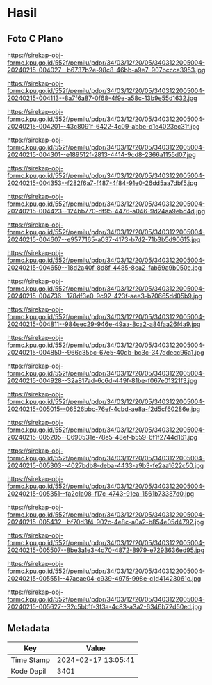 # Hasil

## Foto C Plano

https://sirekap-obj-formc.kpu.go.id/552f/pemilu/pdpr/34/03/12/20/05/3403122005004-20240215-004027--b6737b2e-98c8-46bb-a9e7-907bccca3953.jpg

https://sirekap-obj-formc.kpu.go.id/552f/pemilu/pdpr/34/03/12/20/05/3403122005004-20240215-004113--8a7f6a87-0f68-4f9e-a58c-13b9e55d1632.jpg

https://sirekap-obj-formc.kpu.go.id/552f/pemilu/pdpr/34/03/12/20/05/3403122005004-20240215-004201--43c8091f-6422-4c09-abbe-d1e4023ec31f.jpg

https://sirekap-obj-formc.kpu.go.id/552f/pemilu/pdpr/34/03/12/20/05/3403122005004-20240215-004301--e189512f-2813-4414-9cd8-2366a1155d07.jpg

https://sirekap-obj-formc.kpu.go.id/552f/pemilu/pdpr/34/03/12/20/05/3403122005004-20240215-004353--f282f6a7-f487-4f84-91e0-26dd5aa7dbf5.jpg

https://sirekap-obj-formc.kpu.go.id/552f/pemilu/pdpr/34/03/12/20/05/3403122005004-20240215-004423--124bb770-df95-4476-a046-9d24aa9ebd4d.jpg

https://sirekap-obj-formc.kpu.go.id/552f/pemilu/pdpr/34/03/12/20/05/3403122005004-20240215-004607--e9577165-a037-4173-b7d2-71b3b5d90615.jpg

https://sirekap-obj-formc.kpu.go.id/552f/pemilu/pdpr/34/03/12/20/05/3403122005004-20240215-004659--18d2a40f-8d8f-4485-8ea2-fab69a9b050e.jpg

https://sirekap-obj-formc.kpu.go.id/552f/pemilu/pdpr/34/03/12/20/05/3403122005004-20240215-004736--178df3e0-9c92-423f-aee3-b70665dd05b9.jpg

https://sirekap-obj-formc.kpu.go.id/552f/pemilu/pdpr/34/03/12/20/05/3403122005004-20240215-004811--984eec29-946e-49aa-8ca2-a84faa26f4a9.jpg

https://sirekap-obj-formc.kpu.go.id/552f/pemilu/pdpr/34/03/12/20/05/3403122005004-20240215-004850--966c35bc-67e5-40db-bc3c-347ddecc96a1.jpg

https://sirekap-obj-formc.kpu.go.id/552f/pemilu/pdpr/34/03/12/20/05/3403122005004-20240215-004928--32a817ad-6c6d-449f-81be-f067e01321f3.jpg

https://sirekap-obj-formc.kpu.go.id/552f/pemilu/pdpr/34/03/12/20/05/3403122005004-20240215-005015--06526bbc-76ef-4cbd-ae8a-f2d5cf60286e.jpg

https://sirekap-obj-formc.kpu.go.id/552f/pemilu/pdpr/34/03/12/20/05/3403122005004-20240215-005205--0690531e-78e5-48ef-b559-6f1f2744d161.jpg

https://sirekap-obj-formc.kpu.go.id/552f/pemilu/pdpr/34/03/12/20/05/3403122005004-20240215-005303--4027bdb8-deba-4433-a9b3-fe2aa1622c50.jpg

https://sirekap-obj-formc.kpu.go.id/552f/pemilu/pdpr/34/03/12/20/05/3403122005004-20240215-005351--fa2c1a08-f17c-4743-91ea-1561b73387d0.jpg

https://sirekap-obj-formc.kpu.go.id/552f/pemilu/pdpr/34/03/12/20/05/3403122005004-20240215-005432--bf70d3f4-902c-4e8c-a0a2-b854e05d4792.jpg

https://sirekap-obj-formc.kpu.go.id/552f/pemilu/pdpr/34/03/12/20/05/3403122005004-20240215-005507--8be3a1e3-4d70-4872-8979-e7293636ed95.jpg

https://sirekap-obj-formc.kpu.go.id/552f/pemilu/pdpr/34/03/12/20/05/3403122005004-20240215-005551--47aeae04-c939-4975-998e-c1d41423061c.jpg

https://sirekap-obj-formc.kpu.go.id/552f/pemilu/pdpr/34/03/12/20/05/3403122005004-20240215-005627--32c5bb1f-3f3a-4c83-a3a2-6346b72d50ed.jpg


## Metadata

| Key        | Value               |
| ---------- | ------------------- |
| Time Stamp | 2024-02-17 13:05:41 |
| Kode Dapil | 3401                |



